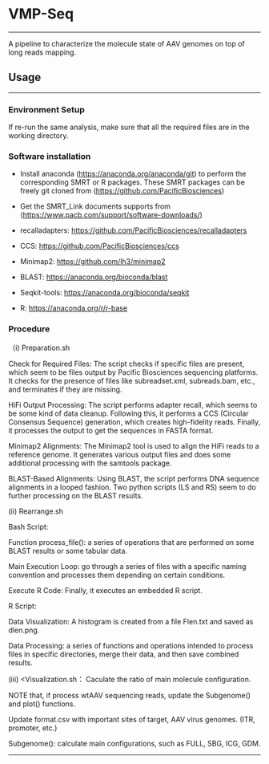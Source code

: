 # VMP-Seq
---
A pipeline to characterize the molecule state of AAV genomes on top of long reads mapping.

## Usage
---
### Environment Setup
  
If re-run the same analysis, make sure that all the required files are in the working directory. 
  
### Software installation

- Install anaconda (https://anaconda.org/anaconda/git) to perform the corresponding SMRT or R packages.  These SMRT packages can be freely git cloned from (https://github.com/PacificBiosciences)
  
- Get the SMRT_Link documents supports from (https://www.pacb.com/support/software-downloads/)
  
- recalladapters: https://github.com/PacificBiosciences/recalladapters
  
- CCS: https://github.com/PacificBiosciences/ccs 
  
- Minimap2: https://github.com/lh3/minimap2
  
- BLAST: https://anaconda.org/bioconda/blast
  
- Seqkit-tools: https://anaconda.org/bioconda/seqkit
  
- R: https://anaconda.org/r/r-base

### Procedure
（i) Preparation.sh

Check for Required Files: The script checks if specific files are present, which seem to be files output by Pacific Biosciences sequencing platforms. It checks for the presence of files like subreadset.xml, subreads.bam, etc., and terminates if they are missing.

HiFi Output Processing: The script performs adapter recall, which seems to be some kind of data cleanup. Following this, it performs a CCS (Circular Consensus Sequence) generation, which creates high-fidelity reads. Finally, it processes the output to get the sequences in FASTA format.

Minimap2 Alignments: The Minimap2 tool is used to align the HiFi reads to a reference genome. It generates various output files and does some additional processing with the samtools package.

BLAST-Based Alignments: Using BLAST, the script performs DNA sequence alignments in a looped fashion. Two python scripts (LS and RS) seem to do further processing on the BLAST results. 

      
(ii) Rearrange.sh  

Bash Script:

Function process_file(): a series of operations that are performed on some BLAST results or some tabular data. 

Main Execution Loop: go through a series of files with a specific naming convention and processes them depending on certain conditions. 

Execute R Code: Finally, it executes an embedded R script.

R Script:

Data Visualization: A histogram is created from a file Flen.txt and saved as dlen.png.

Data Processing: a series of functions and operations intended to process files in specific directories, merge their data, and then save combined results. 

(iii) <Visualization.sh： Caculate the ratio of main molecule configuration.

NOTE that, if process wtAAV sequencing reads, update the Subgenome() and plot() functions.

Update format.csv with important sites of target, AAV virus genomes. (ITR, promoter, etc.)

Subgenome(): calculate main configurations, such as FULL, SBG, ICG, GDM.



---

